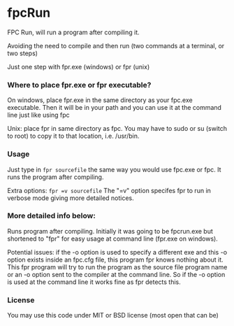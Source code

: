# fpcRun
FPC Run, will run a program after compiling it. 

Avoiding the need to compile and then run (two commands at a terminal, or two steps)

Just one step with fpr.exe (windows) or fpr (unix)

### Where to place fpr.exe or fpr executable?

On windows, place fpr.exe in the same directory as your fpc.exe executable. Then it will be in your path and you can use it at the command line just like using fpc

Unix: place fpr in same directory as fpc. You may have to sudo or su (switch to root) to copy it to that location, i.e. /usr/bin.

### Usage

Just type in
    `fpr sourcefile`
the same way you would use fpc.exe or fpc. It runs the program after compiling.

Extra options:
    `fpr =v sourcefile`
The "=v" option specifes fpr to run in verbose mode giving more detailed notices.

### More detailed info below:

Runs program after compiling. Initially it was going to be fpcrun.exe but shortened to "fpr" for easy usage at command line (fpr.exe on windows).

Potential issues: if the -o option is used to specify a different exe and this -o option exists inside an fpc.cfg file, this program fpr knows nothing about it.  This fpr program will try to run the program as the source file program name or an -o option sent to the compiler at the command line. So if the -o option is used at the command line it works fine as fpr detects this.

### License 
You may use this code under MIT or BSD license (most open that can be) 
